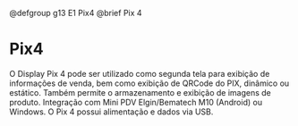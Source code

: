 @defgroup g13 E1 Pix4
@brief Pix 4

# Pix4
O Display Pix 4 pode ser utilizado como segunda tela para exibição de informações de venda, bem como exibição de QRCode do PIX, dinâmico ou estático. Também permite o armazenamento e exibição de imagens de produto. Integração com Mini PDV Elgin/Bematech M10 (Android) ou Windows. O Pix 4 possui alimentação e dados via USB.